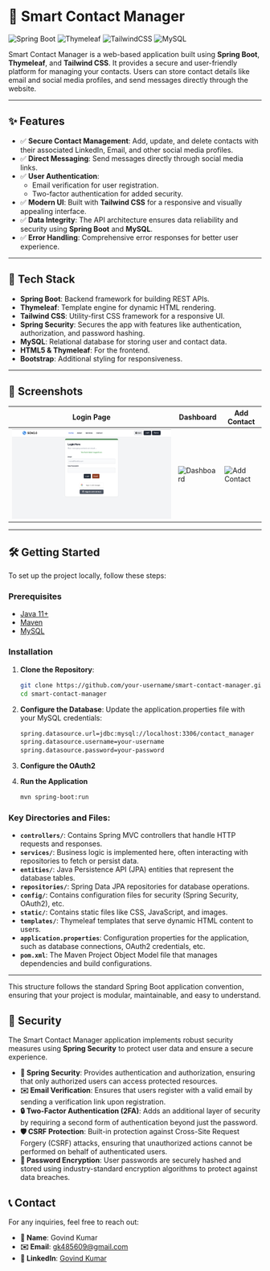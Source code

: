 # 📇 Smart Contact Manager

![Spring Boot](https://img.shields.io/badge/Spring%20Boot-6DB33F?style=for-the-badge&logo=spring-boot&logoColor=white)
![Thymeleaf](https://img.shields.io/badge/Thymeleaf-005F0F?style=for-the-badge&logo=thymeleaf&logoColor=white)
![TailwindCSS](https://img.shields.io/badge/TailwindCSS-38B2AC?style=for-the-badge&logo=tailwind-css&logoColor=white)
![MySQL](https://img.shields.io/badge/MySQL-4479A1?style=for-the-badge&logo=mysql&logoColor=white)

Smart Contact Manager is a web-based application built using **Spring Boot**, **Thymeleaf**, and **Tailwind CSS**. It provides a secure and user-friendly platform for managing your contacts. Users can store contact details like email and social media profiles, and send messages directly through the website.

---

## ✨ Features

- ✅ **Secure Contact Management**: Add, update, and delete contacts with their associated LinkedIn, Email, and other social media profiles.
- ✅ **Direct Messaging**: Send messages directly through social media links.
- ✅ **User Authentication**:
  - Email verification for user registration.
  - Two-factor authentication for added security.
- ✅ **Modern UI**: Built with **Tailwind CSS** for a responsive and visually appealing interface.
- ✅ **Data Integrity**: The API architecture ensures data reliability and security using **Spring Boot** and **MySQL**.
- ✅ **Error Handling**: Comprehensive error responses for better user experience.

---

## 🚀 Tech Stack

- **Spring Boot**: Backend framework for building REST APIs.
- **Thymeleaf**: Template engine for dynamic HTML rendering.
- **Tailwind CSS**: Utility-first CSS framework for a responsive UI.
- **Spring Security**: Secures the app with features like authentication, authorization, and password hashing.
- **MySQL**: Relational database for storing user and contact data.
- **HTML5 & Thymeleaf**: For the frontend.
- **Bootstrap**: Additional styling for responsiveness.

---

## 📸 Screenshots

| **Login Page**                               | **Dashboard**                                | **Add Contact**                              |
|----------------------------------------------|----------------------------------------------|----------------------------------------------|
| ![Login Page](login-page.png)    | ![Dashboard](screenshots/dashboard.png)      | ![Add Contact](screenshots/add-contact.png)  |

---

## 🛠️ Getting Started

To set up the project locally, follow these steps:

### Prerequisites

- [Java 11+](https://www.oracle.com/java/technologies/javase-jdk11-downloads.html)
- [Maven](https://maven.apache.org/install.html)
- [MySQL](https://dev.mysql.com/downloads/installer/)

### Installation

1. **Clone the Repository**:

   ```bash
   git clone https://github.com/your-username/smart-contact-manager.git
   cd smart-contact-manager
2. **Configure the Database**:
   Update the application.properties file with your MySQL credentials:
   ```bash
   spring.datasource.url=jdbc:mysql://localhost:3306/contact_manager
   spring.datasource.username=your-username
   spring.datasource.password=your-password
3. **Configure the OAuth2**
4. **Run the Application**
   ```bash
   mvn spring-boot:run


### Key Directories and Files:

- **`controllers/`**: Contains Spring MVC controllers that handle HTTP requests and responses.
- **`services/`**: Business logic is implemented here, often interacting with repositories to fetch or persist data.
- **`entities/`**: Java Persistence API (JPA) entities that represent the database tables.
- **`repositories/`**: Spring Data JPA repositories for database operations.
- **`config/`**: Contains configuration files for security (Spring Security, OAuth2), etc.
- **`static/`**: Contains static files like CSS, JavaScript, and images.
- **`templates/`**: Thymeleaf templates that serve dynamic HTML content to users.
- **`application.properties`**: Configuration properties for the application, such as database connections, OAuth2 credentials, etc.
- **`pom.xml`**: The Maven Project Object Model file that manages dependencies and build configurations.

---

This structure follows the standard Spring Boot application convention, ensuring that your project is modular, maintainable, and easy to understand.


## 🔑 Security

The Smart Contact Manager application implements robust security measures using **Spring Security** to protect user data and ensure a secure experience.

- **🔐 Spring Security**: Provides authentication and authorization, ensuring that only authorized users can access protected resources.
- **✉️ Email Verification**: Ensures that users register with a valid email by sending a verification link upon registration.
- **🔒 Two-Factor Authentication (2FA)**: Adds an additional layer of security by requiring a second form of authentication beyond just the password.
- **🛡️ CSRF Protection**: Built-in protection against Cross-Site Request Forgery (CSRF) attacks, ensuring that unauthorized actions cannot be performed on behalf of authenticated users.
- **🔑 Password Encryption**: User passwords are securely hashed and stored using industry-standard encryption algorithms to protect against data breaches.

## 📞 Contact

For any inquiries, feel free to reach out:

- **👤 Name**: Govind Kumar
- **✉️ Email**: [gk485609@gmail.com](mailto:gk485609@gmail.com)
- **🔗 LinkedIn**: [Govind Kumar](https://www.linkedin.com/in/govind-kumar-b18189216/r)

